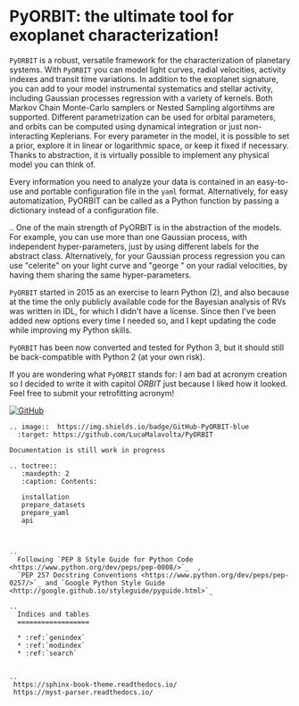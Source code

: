 PyORBIT: the ultimate tool for exoplanet characterization!
==========================================================

``PyORBIT`` is a robust, versatile framework for the characterization of planetary systems.
With ``PyORBIT`` you can model light curves, radial velocities, activity indexes and transit time variations.
In addition to the exoplanet signature, you can add to your model instrumental systematics and stellar activity,
including Gaussian processes regression with a variety of kernels. Both Markov Chain Monte-Carlo samplers or Nested Sampling algortihms are supported.
Different parametrization can be used for orbital parameters, and orbits can be computed using dynamical integration or just non-interacting Keplerians.
For every parameter in the model, it is possible to set a prior, explore it in linear or logarithmic space,
or keep it fixed if necessary. Thanks to abstraction, it is virtually possible to implement any physical model you can think of.

Every information you need to analyze your data is contained in an easy-to-use and portable configuration file in the ``yaml`` format.
Alternatively, for easy automatization, PyORBIT can be called as a Python function by passing a dictionary instead of a configuration file.

..
  One of the main strength of PyORBIT is in the abstraction of the models. For
  example,  you can use more than one Gaussian process, with independent
  hyper-parameters, just by using different labels for the abstract class.
  Alternatively, for your Gaussian process regression you can use "celerite" on
  your light curve and "george " on your radial velocities, by having them sharing
  the same hyper-parameters.

``PyORBIT`` started in 2015 as an exercise to learn Python (2), and also because at
the time the only publicly available code for the Bayesian analysis of RVs was
written in IDL, for which I didn't have a license. Since then I've been added new options
every time I needed so, and I kept updating the code while improving my Python skills.

``PyORBIT`` has been now converted and tested for Python 3, but it should still
be back-compatible with Python 2 (at your own risk).

If you are wondering what ``PyORBIT`` stands for: I am bad at acronym creation so
I decided to write it with capitol *ORBIT* just because I liked how it looked.
Feel free to submit your retrofitting acronym!  

[![GitHub][github-badge]][github-link]

[github-badge]: https://img.shields.io/badge/GitHub-PyORBIT-blue
[github-link]: https://github.com/LucaMalavolta/PyORBIT


```{eval-rst}
.. image::  https://img.shields.io/badge/GitHub-PyORBIT-blue
  :target: https://github.com/LucaMalavolta/PyORBIT
```


```{admonition} Be careful
Documentation is still work in progress
```

```{eval-rst}
.. toctree::
   :maxdepth: 2
   :caption: Contents:

   installation
   prepare_datasets
   prepare_yaml
   api



..
  Following `PEP 8 Style Guide for Python Code <https://www.python.org/dev/peps/pep-0008/>`_  ,
  `PEP 257 Docstring Conventions <https://www.python.org/dev/peps/pep-0257/>`_ and `Google Python Style Guide <http://google.github.io/styleguide/pyguide.html>`_

..
  Indices and tables
  ==================

  * :ref:`genindex`
  * :ref:`modindex`
  * :ref:`search`


..
 https://sphinx-book-theme.readthedocs.io/
 https://myst-parser.readthedocs.io/


```

